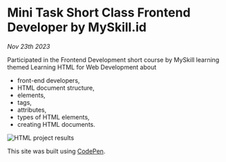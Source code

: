 # Mini Task Short Class Frontend Developer by MySkill.id
_Nov 23th 2023_

Participated in the Frontend Development short course by MySkill learning themed Learning HTML for Web Development about 
- front-end developers,
- HTML document structure,
- elements,
- tags,
- attributes,
- types of HTML elements,
- creating HTML documents.

![HTML project results](https://github.com/mhsyaman/mini-task-short-class-frontend-dev-by-myskill-id/assets/98678219/c38c3347-3d7a-4536-9b3e-2be24c75e73b)

This site was built using [CodePen](https://codepen.io/mhsyaman/pen/vYbreEx).
